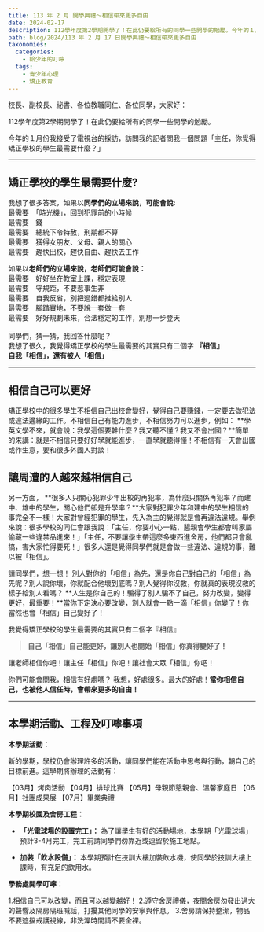 ```yaml
---
title: 113 年 2 月 開學典禮～相信帶來更多自由
date: 2024-02-17
description: 112學年度第2學期開學了！在此仍要給所有的同學一些開學的勉勵。今年的１月份我接受了某家電視台的採訪，訪問我的記者問我一個問題「主任，你覺得矯正學校的學生最需要什麼？」
path: blog/2024/113 年 2 月 17 日開學典禮～相信帶來更多自由
taxonomies:
  categories: 
    - 給少年的叮嚀
  tags: 
    - 青少年心理
    - 矯正教育
---
```

校長、副校長、祕書、各位教職同仁、各位同學，大家好：

112學年度第2學期開學了！在此仍要給所有的同學一些開學的勉勵。

今年的１月份我接受了電視台的採訪，訪問我的記者問我一個問題「主任，你覺得矯正學校的學生最需要什麼？」

<!-- more -->
---
## **矯正學校的學生最需要什麼?**

我想了很多答案，如果以**同學們的立場來說，可能會說:**<br>
最需要　「時光機」，回到犯罪前的小時候<br>
最需要　錢<br>
最需要　總統下令特赦，刑期都不算<br>
最需要　獲得女朋友、父母、親人的關心<br>
最需要　趕快出校，趕快自由、趕快去工作<br>

如果以**老師們的立場來說，老師們可能會說：**<br>
最需要　好好坐在教室上課，穩定表現<br>
最需要　守規距，不要惹事生非<br>
最需要　自我反省，別把過錯都推給別人<br>
最需要　腳踏實地，不要說一套做一套<br>
最需要　好好規劃未來，合法穩定的工作，別想一步登天<br>
<br>
同學們，猜一猜，我回答什麼呢？<br>
我想了很久，我覺得矯正學校的學生最需要的其實只有二個字 **『相信』**  <br>
**自我「相信」，還有被人「相信」**<br>

---
## **相信自己可以更好**

矯正學校中的很多學生不相信自己出校會變好，覺得自己要賺錢，一定要去做犯法或違法邊緣的工作。不相信自己有能力進步，不相信努力可以進步，例如： **學英文學不來，就會說：我學這個要幹什麼？我又聽不懂？我又不會出國？**簡單的來講：就是不相信只要好好學就能進步，一直學就聽得懂！不相信有一天會出國或作生意，要和很多外國人對談！

## **讓周遭的人越來越相信自己**

另一方面， **很多人只關心犯罪少年出校的再犯率，為什麼只關係再犯率？而建中、雄中的學生，關心他們卻是升學率？**大家對犯罪少年和建中的學生相信的事完全不一樣！大家對曾經犯罪的學生，先入為主的覺得就是會再違法違規。舉例來說：很多學校的同仁會跟我說：「主任，你要小心一點，懇親會學生都會叫家屬偷藏一些違禁品進來！」「主任，不要讓學生帶這麼多東西進舍房，他們都只會亂搞，害大家忙得要死！」很多人還是覺得同學們就是會做一些違法、違規的事，難以被「相信」。

請同學們，想一想！
別人對你的「相信」為先，還是你自己對自己的「相信」為先呢？別人說你壞，你就配合他壞到底嗎？別人覺得你沒救，你就真的表現沒救的樣子給別人看嗎？ **人生是你自己的！騙得了別人騙不了自己，努力改變，變得更好，最重要！**當你下定決心要改變，別人就會一點一滴「相信」你變了！你當然也會「相信」自己變好了！

我覺得矯正學校的學生最需要的其實只有二個字『相信』
> **自己「相信」自己能更好，讓別人也開始「相信」你真得變好了！
> <br><div align="center">**</div>

讓老師相信你吧！讓主任「相信」你吧！讓社會大眾「相信」你吧！

你們可能會問我，相信有好處嗎？
我想，好處很多。最大的好處！**當你相信自己，也被他人信任時，會帶來更多的自由！**

---
## **本學期活動、工程及叮嚀事項**

**本學期活動：**

新的學期，學校仍會辦理許多的活動，讓同學們能在活動中思考與行動，朝自己的目標前進。這學期將辦理的活動有：

【03月】烤肉活動
【04月】排球比賽
【05月】母親節懇親會、溫馨家庭日
【06月】社團成果展
【07月】畢業典禮

**本學期校園及舍房工程：**

- **「光電球場的設置完工」：** 為了讓學生有好的活動場地，本學期「光電球場」預計3-4月完工，完工前請同學們勿靠近或逗留於施工地點。

- **加裝「飲水設備」：** 本學期預計在技訓大樓加裝飲水機，使同學於技訓大樓上課時，有充足的飲用水。

**學務處開學叮嚀：**

1.相信自己可以改變，而且可以越變越好！
2.遵守舍房禮儀，夜間舍房勿發出過大的聲響及隔房隔班喊話，打擾其他同學的安寧與作息。
3.舍房請保持整潔，物品不要遮擋戒護視線，非洗澡時間請不要全裸。
